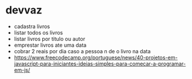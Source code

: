 # devvaz

* cadastra livros 
* listar todos os livros
* listar livros por titulo ou autor
* emprestar livros ate uma data 
* cobrar 2 reais por dia caso a pessoa n de o livro na data
* https://www.freecodecamp.org/portuguese/news/40-projetos-em-javascript-para-iniciantes-ideias-simples-para-comecar-a-programar-em-js/
